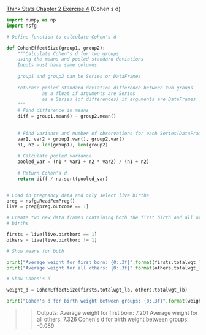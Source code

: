 [Think Stats Chapter 2 Exercise 4](http://greenteapress.com/thinkstats2/html/thinkstats2003.html#toc24) (Cohen's d)

```python
import numpy as np
import nsfg

# Define function to calculate Cohen's d

def CohenEffectSize(group1, group2):
    """Calculate Cohen's d for two groups
    using the means and pooled standard deviations
    Inputs must have same columns
    
    group1 and group2 can be Series or DataFrames
    
    returns: pooled standard deviation difference between two groups
             as a float if arguments are Series
             as a Series (of differences) if arguments are DataFrames
    """
    # Find difference in means
    diff = group1.mean() - group2.mean()
    
    
    # Find variance and number of observations for each Series/DataFrame
    var1, var2 = group1.var(), group2.var()
    n1, n2 = len(group1), len(group2)
    
    # Calculate pooled variance
    pooled_var = (n1 * var1 + n2 * var2) / (n1 + n2)
    
    # Return Cohen's d
    return diff / np.sqrt(pooled_var)


# Load in pregnancy data and only select live births
preg = nsfg.ReadFemPreg()
live = preg[preg.outcome == 1]

# Create two new data frames containing both the first birth and all other
# births

firsts = live[live.birthord == 1]
others = live[live.birthord != 1]

# Show means for both

print("Average weight for first born: {0:.3f}".format(firsts.totalwgt_lb.mean()))
print("Average weight for all others: {0:.3f}".format(others.totalwgt_lb.mean()))

# Show Cohen's d

weight_d = CohenEffectSize(firsts.totalwgt_lb, others.totalwgt_lb)

print("Cohen's d for birth weight between groups: {0:.3f}".format(weight_d))
```
>> Outputs:
>> Average weight for first born: 7.201
>> Average weight for all others: 7.326
>> Cohen's d for birth weight between groups: -0.089

